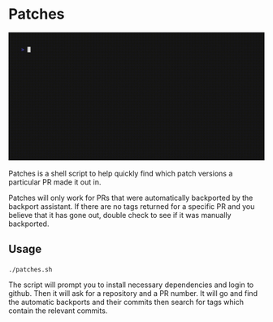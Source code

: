 # Patches

![](patches.gif)

Patches is a shell script to help quickly find which patch versions a particular PR made it out in. 

Patches will only work for PRs that were automatically backported by the backport assistant. If there are no tags returned
for a specific PR and you believe that it has gone out, double check to see if it was manually backported.

## Usage

`./patches.sh`

The script will prompt you to install necessary dependencies and login to github. Then it will ask for a repository and a PR
number. It will go and find the automatic backports and their commits then search for tags which contain the relevant commits.